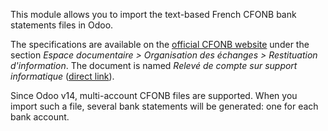 This module allows you to import the text-based French CFONB bank
statements files in Odoo.

The specifications are available on the [official CFONB
website](https://www.cfonb.org) under the section *Espace documentaire
\> Organisation des échanges \> Restituation d'information*. The
document is named *Relevé de compte sur support informatique* ([direct
link](https://www.cfonb.org/fichiers/20130612113947_7_4_Releve_de_Compte_sur_support_informatique_2004_07.pdf)).

Since Odoo v14, multi-account CFONB files are supported. When you import
such a file, several bank statements will be generated: one for each
bank account.
